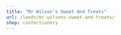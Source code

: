 ```yaml
---
title: "Mr Wilson's Sweet And Treats"
url: /leeds/mr-wilsons-sweet-and-treats/
shop: confectionery
---
```

